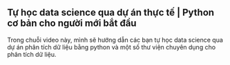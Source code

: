 
## Tự học data science qua dự án thực tế | Python cơ bản cho người mới bắt đầu
Trong chuỗi video này, mình sẽ hướng dẫn các bạn tự học data science qua dự án phân tích dữ liệu bằng python và một số thư viện chuyên dụng cho phân tích dữ liệu.
